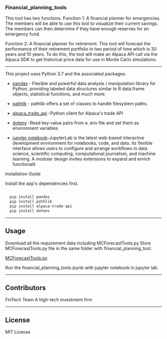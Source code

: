 ### Financial_planning_tools

This tool has two functions. 
Function 1: A financial planner for emergencies. The members will be able to use this tool to visualize their current savings. The members can then determine if they have enough reserves for an emergency fund.

Function 2: A financial planner for retirement. This tool will forecast the performance of their retirement portfolio in two period of time which is 30 years and 10 years. To do this, the tool will make an Alpaca API call via the Alpaca SDK to get historical price data for use in Monte Carlo simulations.

---
This project uses Python 3.7 and the associated packages:

* [pandas](https://github.com/pandas-dev/pandas) - Flexible and powerful data analysis / manipulation library for Python, providing labeled data structures similar to R data.frame objects, statistical functions, and much more.

* [pathlib](https://github.com/budlight/pathlib) - pathlib offers a set of classes to handle filesystem paths. 

* [alpaca_trade_api](https://github.com/alpacahq/alpaca-trade-api-python) -Python client for Alpaca's trade API

* [dotenv](https://pypi.org/project/python-dotenv/) -Read key-value pairs from a .env file and set them as environment variables

* [jupyter notebook](https://jupyter.org/)-JupyterLab is the latest web-based interactive development environment for notebooks, code, and data. Its flexible interface allows users to configure and arrange workflows in data science, scientific computing, computational journalism, and machine learning. A modular design invites extensions to expand and enrich functionalit

Installation Guide

Install the app's dependencies first.

```python

  pip install pandas
  pip install pathlib
  pip install alpaca-trade-api
  pip install dotenv

```

---

## Usage

Download all the requirement data including MCForecastTools.py
Store MCForecastTools.py file in the same folder with financial_planning_tool.

[MCForecastTools.py](./"MCForecastTools.py")

Run the financial_planning_tools.ipynb with jupyter notebook in jupyter lab.

---

## Contributors
FinTech Team
A high-tech investment firm

---

## License

MIT License